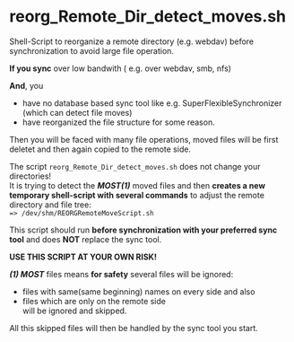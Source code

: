 # reorg_Remote_Dir_detect_moves.sh

Shell-Script to reorganize a remote directory (e.g. webdav) before synchronization 
 to avoid large file operation.

**If you sync** over low bandwith ( e.g. over webdav, smb, nfs)

**And**, you
   * have no database based sync tool like e.g. SuperFlexibleSynchronizer (which can detect file moves)
   * have reorganized the file structure for some reason. 

Then you will be faced with many file operations, moved files will be first deletet and then again copied to the remote side. 

The script `reorg_Remote_Dir_detect_moves.sh` does not change your directories!  
It is trying to detect the **_MOST(1)_** moved files and then **creates a new temporary shell-script with several commands** to adjust the remote directory and file tree:  
`=> /dev/shm/REORGRemoteMoveScript.sh`
 
This script should run **before synchronization with your preferred sync tool** and 
does **NOT** replace the sync tool.

 **USE THIS SCRIPT AT YOUR OWN RISK!**



**_(1) MOST_** files means **for safety** several files will be ignored:
   * files with same(same beginning) names on every side and also 
   * files which are only on the remote side  
will be ignored and skipped.

All this skipped files will then be handled by the sync tool you start.




